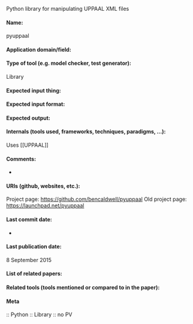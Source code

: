 Python library for manipulating UPPAAL XML files

#### Name:
pyuppaal

#### Application domain/field:

#### Type of tool (e.g. model checker, test generator):
Library

#### Expected input thing:

#### Expected input format:

#### Expected output:

#### Internals (tools used, frameworks, techniques, paradigms, ...):
Uses [[UPPAAL]]

#### Comments:
-

#### URIs (github, websites, etc.):
Project page: https://github.com/bencaldwell/pyuppaal
Old project page: https://launchpad.net/pyuppaal

#### Last commit date:
-

#### Last publication date:
8 September 2015

#### List of related papers:

#### Related tools (tools mentioned or compared to in the paper):

#### Meta
:: Python
:: Library
:: no PV